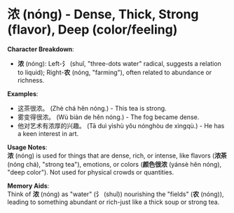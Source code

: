 # **浓 (nóng) - Dense, Thick, Strong (flavor), Deep (color/feeling)**

**Character Breakdown**:  
- **浓** (nóng): Left-**氵** (shuǐ, "three-dots water" radical, suggests a relation to liquid); Right-**农** (nóng, "farming"), often related to abundance or richness.

**Examples**:  
- 这茶很浓。 (Zhè chá hěn nóng.) - This tea is strong.  
- 雾变得很浓。 (Wù biàn de hěn nóng.) - The fog became dense.  
- 他对艺术有浓厚的兴趣。 (Tā duì yìshù yǒu nónghòu de xìngqù.) - He has a keen interest in art.

**Usage Notes**:  
**浓** (nóng) is used for things that are dense, rich, or intense, like flavors (**浓茶** (nóng chá), "strong tea"), emotions, or colors (**颜色很浓** (yánsè hěn nóng), "deep color"). Not used for physical crowds or quantities.

**Memory Aids**:  
Think of **浓** (nóng) as "water" (**氵** (shuǐ)) nourishing the "fields" (**农** (nóng)), leading to something abundant or rich-just like a thick soup or strong tea.